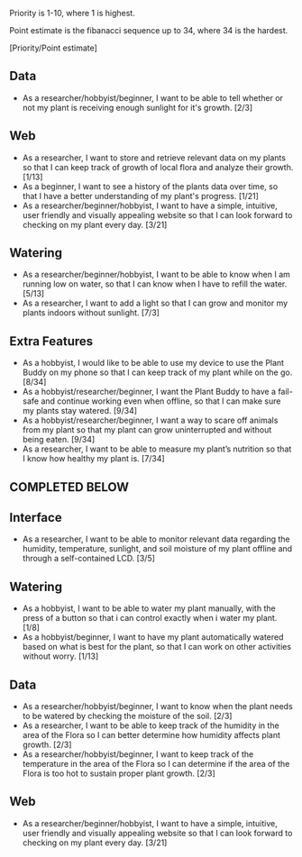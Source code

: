 Priority is 1-10, where 1 is highest.

Point estimate is the fibanacci sequence up to 34, where 34 is the hardest.

[Priority/Point estimate]

## Data
- As a researcher/hobbyist/beginner, I want to be able to tell whether or not my plant is receiving enough sunlight for it's growth. [2/3]

## Web
- As a researcher, I want to store and retrieve relevant data on my plants so that I can keep track of growth of local flora and analyze their growth. [1/13]
- As a beginner, I want to see a history of the plants data over time, so that I have a better understanding of my plant's progress. [1/21]
- As a researcher/beginner/hobbyist, I want to have a simple, intuitive, user friendly and visually appealing website so that I can look forward to checking on my plant every day. [3/21]

## Watering
- As a researcher/beginner/hobbyist, I want to be able to know when I am running low on water, so that I can know when I have to refill the water. [5/13]
- As a researcher, I want to add a light so that I can grow and monitor my plants indoors without sunlight. [7/3]
	

## Extra Features
- As a hobbyist, I would like to be able to use my device to use the Plant Buddy on my phone so that I can keep track of my plant while on the go. [8/34]
- As a hobbyist/researcher/beginner, I want the Plant Buddy to have a fail-safe and continue working even when offline, so that I can make sure my plants stay watered. [9/34]
- As a hobbyist/researcher/beginner, I want a way to scare off animals from my plant so that my plant can grow uninterrupted and without being eaten. [9/34]
- As a researcher, I want to be able to measure my plant’s nutrition so that I know how healthy my plant is. [7/34]

## COMPLETED BELOW

## Interface
- As a researcher, I want to be able to monitor relevant data regarding the humidity, temperature, sunlight, and soil moisture of my plant offline and through a self-contained LCD. [3/5] 


## Watering
- As a hobbyist, I want to be able to water my plant manually, with the press of a button so that i can control exactly when i water my plant. [1/8]
- As a hobbyist/beginner, I want to have my plant automatically watered based on what is best for the plant, so that I can work on other activities without worry. [1/13]

## Data
- As a researcher/hobbyist/beginner, I want to know when the plant needs to be watered by checking the moisture of the soil. [2/3]
- As a researcher, I want to be able to keep track of the humidity in the area of the Flora so I can better determine how humidity affects plant growth. [2/3]
- As a researcher/hobbyist/beginner, I want to keep track of the temperature in the area of the Flora so I can determine if the area of the Flora is too hot to sustain proper plant growth. [2/3]

## Web
- As a researcher/beginner/hobbyist, I want to have a simple, intuitive, user friendly and visually appealing website so that I can look forward to checking on my plant every day. [3/21]
